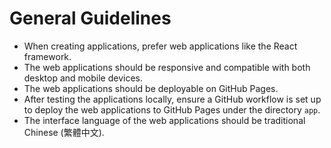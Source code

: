 # General Guidelines

- When creating applications, prefer web applications like the React framework.
- The web applications should be responsive and compatible with both desktop and mobile devices.
- The web applications should be deployable on GitHub Pages.
- After testing the applications locally, ensure a GitHub workflow is set up to deploy the web applications to GitHub Pages under the directory `app`. 
- The interface language of the web applications should be traditional Chinese (繁體中文).